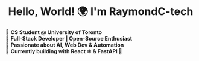 <h1 align="center">Hello, World! 🌍 I'm RaymondC-tech</h1>

🔹 **CS Student @ University of Toronto**  
🔹 **Full-Stack Developer | Open-Source Enthusiast**  
🔹 **Passionate about AI, Web Dev & Automation**  
🔹 **Currently building with React ⚛️ & FastAPI 🚀**  
